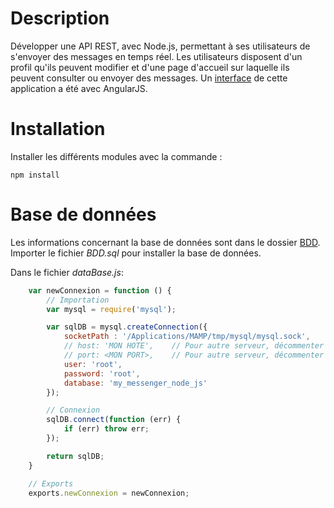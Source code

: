 Description
===========
Développer une API REST, avec Node.js,  permettant à ses utilisateurs de s'envoyer des messages en temps réel. Les utilisateurs disposent d'un profil qu'ils peuvent modifier et d'une page d'accueil sur laquelle ils peuvent consulter ou envoyer des messages. Un [interface](https://github.com/benjamin-BEFOLE/myMessenger_angularJS) de cette application a été avec AngularJS.


Installation
============
Installer les différents modules avec la commande :	
```
npm install
```

Base de données
===============
Les informations concernant la base de données sont dans le dossier [BDD](https://github.com/benjamin-BEFOLE/myMessenger_serverNodeJS/BDD). Importer le fichier *BDD.sql* pour installer la base de données.

Dans le fichier *dataBase.js*:
```javascript
	var newConnexion = function () {
		// Importation
		var mysql = require('mysql');

		var sqlDB = mysql.createConnection({
			socketPath : '/Applications/MAMP/tmp/mysql/mysql.sock',		// Pour MAMP, ...
			// host: 'MON HOTE',	// Pour autre serveur, décommenter et indiquer l'hôte
			// port: <MON PORT>,	// Pour autre serveur, décommenter et indiquer le port
			user: 'root',
			password: 'root',
			database: 'my_messenger_node_js'
		});

		// Connexion
		sqlDB.connect(function (err) {
			if (err) throw err;
		});

		return sqlDB;
	}

	// Exports
	exports.newConnexion = newConnexion;
```


